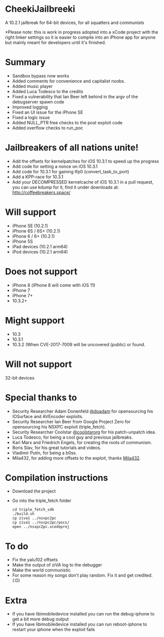 # CheekiJailbreeki
A 10.2.1 jailbreak for 64-bit devices, for all squatters and communists

*Please note: this is work in progress adopted into a xCode project with the right linker settings so it is easier to compile into an iPhone app for anyone but mainly meant for developers until it's finished. 

# Summary
- Sandbox bypass now works
- Added comments for convenience and capitalist noobs.
- Added music player
- Added Luca Todesco to the credits
- Fixed a vulnerability that Ian Beer left behind in the argv of the debugserver spawn code
- Improved logging
- Fixed an UI issue for the iPhone SE
- Fixed a logic issue
- Added NULL_PTR free checks to the post exploit code
- Added overflow checks to run_poc

# Jailbreakers of all nations unite!
- Add the offsets for kernelpatches for iOS 10.3.1 to speed up the progress
- Add code for setting a nonce on iOS 10.3.1
- Add code for 10.3.1 for gaining tfp0 (convert_task_to_port)
- Add a KPP-race for 10.3.1
- Add your DECOMPRESSED kernelcache of iOS 10.3.1 in a pull request, you can use kdump for it, find it under downloads at:  http://coffeebreakers.space/

# Will support
- iPhone SE (10.2.1)
- iPhone 6S / 6S+ (10.2.1)
- iPhone 6 / 6+ (10.2.1)
- iPhone 5S
- iPad devices (10.2.1 arm64)
- iPod devices (10.2.1 arm64)

# Does not support
- iPhone 8 (iPhone 8 will come with iOS 11)
- iPhone 7
- iPhone 7+
- 10.3.2+

# Might support
- 10.3
- 10.3.1
- 10.3.2 (When CVE-2017-7009 will be uncovered (public) or found.

# Will not support
32-bit devices

# Special thanks to
- Security Researcher Adam Donenfeld [@doadam](http://twitter.com/doadam) for opensourcing his IOSurface and AVEncoder exploits.
- Security Researcher Ian Beer from Google Project Zero for opensourcing his NSXPC exploit (triple_fetch).
- Security Researcher Coolstar [@coolstarorg](http://twitter.com/coolstarorg) for his patch-unpatch idea.
- Luca Todesco, for being a cool guy and previous jailbreaks.
- Karl Marx and Friedrich Engels, for creating the roots of communism.
- Boris Slav, for his great tutorials and videos.
- Vladimir Putin, for being a b0ss.
- Mila432, for adding more offsets to the exploit, thanks [Mila432](http://github.com/mila432/).

# Compilation instructions
- Download the project
- Go into the triple_fetch folder

      cd triple_fetch_sdk
      ./build.sh
      cp ziva1 ../nsxpc2pc
      cp ziva1 ../nsxpc2pc/pocs/
      open ../nsxpc2pc.xcodeproj

# To do
- Fix the yalu102 offsets
- Make the output of ziVA log to the debugger
- Make the world communistic
- For some reason my songs don't play random. Fix it and get credited. (:D)

# Extra
- If you have libimobiledevice installed you can run the debug-iphone to get a bit more debug output
- If you have libimobiledevice installed you can run reboot-iphone to restart your iphone when the exploit fails
